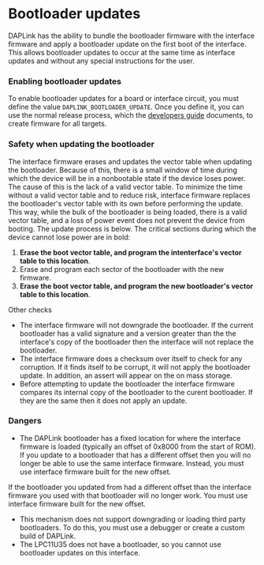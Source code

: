 # Bootloader updates

DAPLink has the ability to bundle the bootloader firmware with the interface firmware and apply a bootloader update on the first boot of the interface. This allows bootloader updates to occur at the same time as interface updates and without any special instructions for the user.

### Enabling bootloader updates

To enable bootloader updates for a board or interface circuit, you must define the value ```DAPLINK_BOOTLOADER_UPDATE```. Once you define it, you can use the normal release process, which the [developers guide](DEVELOPERS-GUIDE.md) documents, to create firmware for all targets.

### Safety when updating the bootloader

The interface firmware erases and updates the vector table when updating the bootloader. Because of this, there is a small window of time during which the device will be in a nonbootable state if the device loses power. The cause of this is the lack of a valid vector table. To minimize the time without a valid vector table and to reduce risk, interface firmware replaces the bootloader's vector table with its own before performing the update. This way, while the bulk of the bootloader is being loaded, there is a valid vector table, and a loss of power event does not prevent the device from booting. The update process is below. The critical sections during which the device cannot lose power are in bold:
1. **Erase the boot vector table, and program the intenterface's vector table to this location**.
1. Erase and program each sector of the bootloader with the new firmware.
1. **Erase the boot vector table, and program the new bootloader's vector table to this location**.

Other checks
* The interface firmware will not downgrade the bootloader. If the current bootloader has a valid signature and a version greater than the the interface's copy of the bootloader then the interface will not replace the bootloader.
* The interface firmware does a checksum over itself to check for any corruption. If it finds itself to be corrupt, it will not apply the bootloader update. In addition, an assert will appear on the on mass storage.
* Before attempting to update the bootloader the interface firmware compares its internal copy of the bootloader to the curent bootloader. If they are the same then it does not apply an update.

### Dangers
* The DAPLink bootloader has a fixed location for where the interface firmware is loaded (typically an offset of 0x8000 from the start of ROM). If you update to a bootloader that has a different offset then you will no longer be able to use the same interface firmware. Instead, you must use interface firmware built for the new offset.

If the bootloader you updated from had a different offset than the interface firmware you used with that bootloader will no longer work. You must use interface firmware built for the new offset.
* This mechanism does not support downgrading or loading third party bootloaders. To do this, you must use a debugger or create a custom build of DAPLink.
* The LPC11U35 does not have a bootloader, so you cannot use bootloader updates on this interface.
